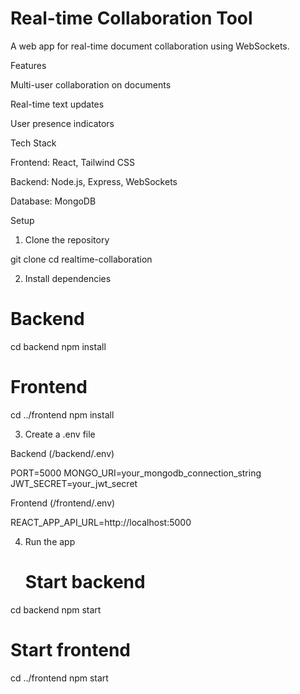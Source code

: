 # Real-time Collaboration Tool

A web app for real-time document collaboration using WebSockets.

Features

Multi-user collaboration on documents

Real-time text updates

User presence indicators

Tech Stack

Frontend: React, Tailwind CSS

Backend: Node.js, Express, WebSockets

Database: MongoDB

Setup

1. Clone the repository

git clone 
cd realtime-collaboration

2. Install dependencies

# Backend
cd backend
npm install

# Frontend
cd ../frontend
npm install

3. Create a .env file

Backend (/backend/.env)

PORT=5000
MONGO_URI=your_mongodb_connection_string
JWT_SECRET=your_jwt_secret

Frontend (/frontend/.env)

REACT_APP_API_URL=http://localhost:5000

4. Run the app
   # Start backend
cd backend
npm start

  # Start frontend
cd ../frontend
npm start
